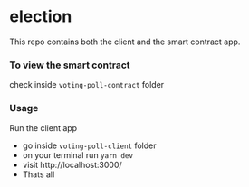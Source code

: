 # election

This repo contains both the client and the smart contract app. 

### To view the smart contract 
check inside `voting-poll-contract` folder

### Usage 
Run the client app 
- go inside `voting-poll-client` folder
- on your terminal run `yarn dev` 
- visit http://localhost:3000/
- Thats all
